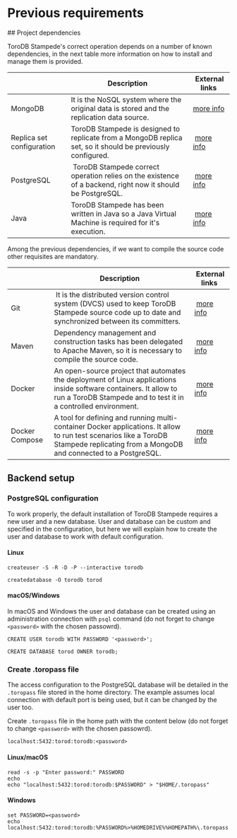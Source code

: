 <h1>Previous requirements</h1>

## Project dependencies

ToroDB Stampede's correct operation depends on a number of known dependencies, in the next table more information on how to install and manage them is provided.

| | Description | External links |
|-|-------------|----------------|
| MongoDB | It is the NoSQL system where the original data is stored and the replication data source. | [more info](https://docs.mongodb.com/manual/installation/) |
| Replica set configuration | ToroDB Stampede is designed to replicate from a MongoDB replica set, so it should be previously configured. | [more info](https://docs.mongodb.com/manual/tutorial/deploy-replica-set/) | 
| PostgreSQL | ToroDB Stampede correct operation relies on the existence of a backend, right now it should be PostgreSQL. | [more info](https://wiki.postgresql.org/wiki/Detailed_installation_guides) |
| Java | ToroDB Stampede has been written in Java so a Java Virtual Machine is required for it's execution. | [more info](https://java.com/en/download/help/index_installing.xml) |

Among the previous dependencies, if we want to compile the source code other requisites are mandatory.

| | Description | External links |
|-|-------------|----------------|
| Git | It is the distributed version control system (DVCS) used to keep ToroDB Stampede source code up to date and synchronized between its committers. | [more info](https://git-scm.com/downloads) |
| Maven | Dependency management and construction tasks has been delegated to Apache Maven, so it is necessary to compile the source code. | [more info](http://maven.apache.org/install.html) | 
| Docker | An open-source project that automates the deployment of Linux applications inside software containers. It allow to run a ToroDB Stampede and to test it in a controlled environment. | [more info](https://docs.docker.com/) | 
| Docker Compose | A tool for defining and running multi-container Docker applications. It allow to run test scenarios like a ToroDB Stampede replicating from a MongoDB and connected to a PostgreSQL. | [more info](https://docs.docker.com/compose/install/) | 

## Backend setup

### PostgreSQL configuration

To work properly, the default installation of ToroDB Stampede requires a new user and a new database. User and database can be custom and specified in the configuration, but here we will explain how to create the user and database to work with default configuration.

#### Linux

```no-highlight
createuser -S -R -D -P --interactive torodb

createdatabase -O torodb torod
```

#### macOS/Windows

In macOS and Windows the user and database can be created using an administration connection with `psql` command (do not forget to change `<password>` with the chosen passowrd).

```no-highlight
CREATE USER torodb WITH PASSWORD '<password>';

CREATE DATABASE torod OWNER torodb;
```

### Create .toropass file

The access configuration to the PostgreSQL database will be detailed in the `.toropass` file stored in the home directory. 
The example assumes local connection with default port is being used, but it can be changed by the user too.

Create `.toropass` file in the home path with the content below (do not forget to change `<password>` with the chosen passowrd).

```no-highlight
localhost:5432:torod:torodb:<password>
```

#### Linux/macOS

```no-highlight
read -s -p "Enter password:" PASSWORD
echo
echo "localhost:5432:torod:torodb:$PASSWORD" > "$HOME/.toropass"
```

#### Windows

```no-highlight
set PASSWORD=<password>
echo localhost:5432:torod:torodb:%PASSWORD%>%HOMEDRIVE%%HOMEPATH%\.toropass
```
